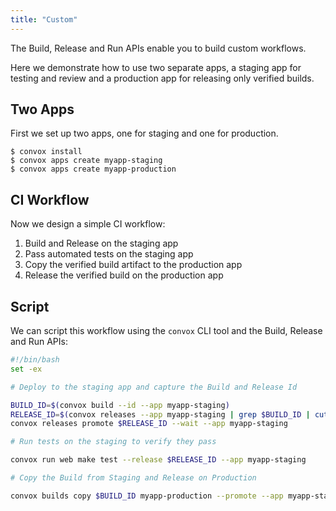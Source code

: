```yaml
---
title: "Custom"
---
```


The Build, Release and Run APIs enable you to build custom workflows. 

Here we demonstrate how to use two separate apps, a staging app for testing and review and a production app for releasing only verified builds.

## Two Apps

First we set up two apps, one for staging and one for production.

```
$ convox install
$ convox apps create myapp-staging
$ convox apps create myapp-production
```

## CI Workflow

Now we design a simple CI workflow:

1. Build and Release on the staging app
2. Pass automated tests on the staging app
3. Copy the verified build artifact to the production app
4. Release the verified build on the production app

## Script

We can script this workflow using the `convox` CLI tool and the Build, Release and Run APIs:

```bash
#!/bin/bash
set -ex

# Deploy to the staging app and capture the Build and Release Id

BUILD_ID=$(convox build --id --app myapp-staging)
RELEASE_ID=$(convox releases --app myapp-staging | grep $BUILD_ID | cut -d" " -f1)
convox releases promote $RELEASE_ID --wait --app myapp-staging

# Run tests on the staging to verify they pass

convox run web make test --release $RELEASE_ID --app myapp-staging

# Copy the Build from Staging and Release on Production

convox builds copy $BUILD_ID myapp-production --promote --app myapp-staging
```